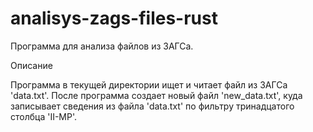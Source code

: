 # analisys-zags-files-rust

Программа для анализа файлов из ЗАГСа.

Описание

Программа в текущей директории ищет и читает файл из ЗАГСа 'data.txt'. После программа создает новый файл 'new_data.txt', куда записывает сведения из файла 'data.txt' по фильтру тринадцатого столбца 'II-МР'.
